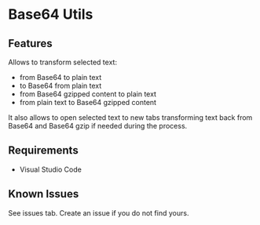 # Base64 Utils

## Features

Allows to transform selected text:
- from Base64 to plain text
- to Base64 from plain text
- from Base64 gzipped content to plain text
- from plain text to Base64 gzipped content

It also allows to open selected text to new tabs transforming text back from
Base64 and Base64 gzip if needed during the process.

## Requirements

- Visual Studio Code

## Known Issues

See issues tab. Create an issue if you do not find yours.
